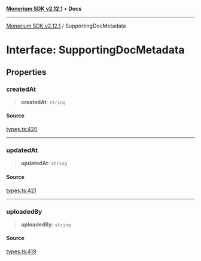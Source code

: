 [**Monerium SDK v2.12.1**](../README.md) • **Docs**

---

[Monerium SDK v2.12.1](../README.md) / SupportingDocMetadata

# Interface: SupportingDocMetadata

## Properties

### createdAt

> **createdAt**: `string`

#### Source

[types.ts:420](https://github.com/monerium/js-monorepo/blob/95da1ee68c22ee2a6c87ac928b307c8f3825242a/packages/sdk/src/types.ts#L420)

---

### updatedAt

> **updatedAt**: `string`

#### Source

[types.ts:421](https://github.com/monerium/js-monorepo/blob/95da1ee68c22ee2a6c87ac928b307c8f3825242a/packages/sdk/src/types.ts#L421)

---

### uploadedBy

> **uploadedBy**: `string`

#### Source

[types.ts:419](https://github.com/monerium/js-monorepo/blob/95da1ee68c22ee2a6c87ac928b307c8f3825242a/packages/sdk/src/types.ts#L419)
